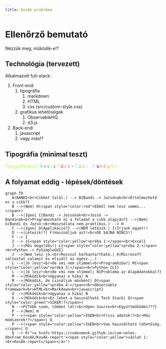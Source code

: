 ```yaml
---
title: KosAk probléma
---
```


# Ellenőrző bemutató

Nézzük meg, működik-e!?

## Technológia (tervezett)

<div class="caution">
Alkalmazott full-stack:
<ol>
  <li>Front-end:
    <ol>
      <li>tipográfia
        <ol>
          <li>markdown</li>
          <li>HTML</li>
          <li>css (src/custom-style.css)</li>
        </ol>
      </li>
      <li>grafikus lehetőségek
        <ol>
          <li>ObservableHQ</li>
          <li>d3.js</li>
        </ol>
      </li>
    </ol>
  </li>
  <li>Back-end:
    <ol>
      <li>javascript</li>
      <li>vagy más!?</li>
    </ol>
  </li>
</ol> 
</div>

## Tipográfia (minimal teszt)

<div class="tip">
  <span style="color:greenyellow">Tipográfia teszt:</span>
  <!--Árvíztűrő tükörfúrógép.<br-->
  <span style="color:aqua">Á</span>
  <span style="color:red">r</span>
  <span style="color:royalblue">v</span>
  <span style="color:yellowgreen">í</span>
  <span style="color:seagreen">z</span>
  <span style="color:gold">T</span>
  <span style="color:crimson">ű</span>
  <span style="color:magenta">r</span>
  <span style="color:peru">ő</span>
  <span>-</span>
  <span style="color:skyblue">T</span>
  <span style="color:lime">ü</span>
  <span style="color:darksalmon">k</span>
  <span style="color:wheat">ö</span>
  <span style="color:ghostwhite">r</span>
  <span style="color:lightskyblue">F</span>
  <span style="color:springgrean">ú</span>
  <span style="color:red">r</span>
  <span style="color:mediumpurple">ó</span>
  <span style="color:orange">g</span>
  <span style="color:greenyellow">é</span>
  <span style="color:khaki">p</span>
</div>

## A folyamat eddig - lépések/döntések

```mermaid
graph TD
   A(BANDI<br>Cikket talál.) --> B{Bandi -> Jozsónak<br>Értelmezhető ez a cikk?}
   B -->|Nem| H(<span style="color:red">Ebből nem lesz semmi...</span>)
   B -->|Igen| C{Bandi -> Jozsónak<br>Jozsó -> Bandinak<br>Programozható ez a feladat a cikk alapján?} -->|Nem| G(Bandi és Jozsó:<br>Használata nem praktikus.) --> H
   C -->|Igen| D{Applikáció?} -->|NEM létezik.| I(Írjunk egyet!)
   D -->|Létezik!?| F(Használjuk azt!<br>DE SAJNA NINCS!)
   F --> I
   I --> J{<span style="color:yellow">próba 1:</span><br>Excel}
   J -->|Más megoldás!| L{<span style="color:yellow">próba 2:</span><br>Python -> PySimpleGUI}
   J -->|Nem lesz jó.<br>Rosszul karbantartható.| K(Microsoft változtat valamit és elszáll az egész...)
   L -->|Jó lesz!<br>de vmi nem stimmel<br>Programhiba?| M{<span style="color:yellow">próba 3:</span><br>Python CLI}
   L -->|Jó lesz!<br>de vmi nem stimmel| N{Probléma az AlapAdatokkal?}
   M -->|Működik<br>Ugyanaz a hiba| N
   M -->|Működik, de csináljuk másként| O{<span style="color:yellow">próba 4:</span><br>Observable Framework<br>HTML<br>Markdown<br>javascript}
   O -->|Működik<br>Ugyanaz a hiba| N
   O -->|Működik<br>Ez lehet a használható Tech Stack| Q(<span style="color:green">SIKER!?</span>)
   N -->P{Több szem, többet lát!<br>Open Source<br>Együttműködés???}
   P -->|Nem| H
   P -->|<span style="color:yellow">IGEN<br>Friss adatok!?<br>Más módszerek!?</span>| Q
   P -->|<span style="color:yellow">IGEN<br>Van használható lehetőség.</span>| O
   Q --> R("<a href='https://codexmonk.github.io/cxm-notes-ObsFram_KosAk/KosAk-report'><span style="color:yellow">vázlat 1:<br>KosAk-report</span></a>")
```

